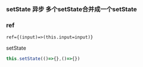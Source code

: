 ### setState 异步 多个setState合并成一个setState

### ref

```
ref={(input)=>(this.input=input)}
```

setState

```js
this.setState(()=>{},()=>{})
```























